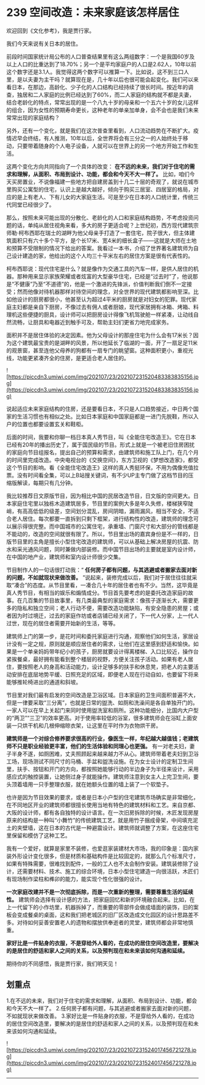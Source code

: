 # 239 空间改造：未来家庭该怎样居住

欢迎回到《文化参考》，我是贾行家。

我们今天来说有关日本的居住。

前段时间国家统计局公布的人口普查结果里有这么两组数字：一个是我国60岁及以上人口的比重达到了18.70%；另一个是平均家庭户的人口是2.62人，10年以前这个数字还是3.1人。我觉得这两个数字可以推算一下。比如说，这不到三口人里，是以夫妻为主干吗？就算现在是，几十年以后也很可能会起变化。我们可以来看日本，在那边，高龄化、少子化的人口结构已经持续了很长时间。按近年的调查，独居和二人家庭的比例已经达到了60%，而二人家庭的结构就不都是夫妻，结合老龄化的特点，常常出现的是一个八九十岁的母亲和一个五六十岁的女儿这样的组合，因为女性的预期寿命更长，这种老年的单亲加单身，会不会也是我们未来常常出现的家庭结构？

另外，还有一个变化，就是我们在这次普查里看到，人口流动趋势在不断扩大。疫情迟早会终结，有人推测，10年以后，全世界将会有三分之一的人始终处于移动，只要带着随身的个人电子设备，人就可以在世界上的另一个地方开始工作和生活。

这两个变化方向共同指向了一个具体的改变： **在不远的未来，我们对于住宅的需求和理解，从面积、布局到设计、功能，都会和今天不大一样了。** 比如，咱们今天买房置业，不说像福建一些地方把自建房盖到十几二十层的奇观了，就说在城市里购买公寓型的住宅，认识上是越大越好，倾向于购买三居室、四居室的格局，对应的是上有老人、下有儿女的大家庭生活。可是至少在日本的人口统计里，传统三代同堂已经很少了。

那么，按照未来可能出现的分散化、老龄化的人口和家庭结构趋势，不考虑投资问题的话，单纯从居住视角来看，多大的房子更适合呢？上世纪初，西方现代建筑宗师勒·柯布西耶在瑞士的湖畔为他父母亲手打造了一套住宅，院子很大，但主体建筑面积只有六十多个平方，是个长17米、宽4米的细长盒子——这就是大师在土地和预算不受限制的情况下给出的答案。我看过一本书，介绍了世界著名建筑师为自己设计建造的家，他给出的这个人均三十平米左右的居住方案是很有代表性的。

柯布西耶说：现代住宅是什么？就是像作为交通工具的汽车一样，是供人居住的机器。那种用来显示家族荣耀或者炫富的大型豪华住宅，已经是“过去时”了，他说那是“不健康”乃至“不道德”的，他是一个激进的先锋派，价值判断我们倒不一定接受；然而他像对待机器那样对待空间的理念，对全世界的现代建筑都影响至深。比如他设计的厨房都很小，他甚至认为超过4平米的厨房就是对妇女的犯罪。现代家庭主妇都是亲自下厨房，不像过去有佣人或者厨娘，现代家居拥有冰箱、烤箱、料理机这些便捷的厨具，设计师可以把厨房设计得像飞机驾驶舱一样紧凑，让动线自然流畅，让厨具和电器近到触手可及，帮助主妇们更省力地完成家务。

面积并不是居住体验的决定因素。他为父母设计的那座住宅为什么会有17米长？因为这个建筑最宝贵的是湖畔的风景，所以他延长了临湖的一面，开了一扇足足11米的观景窗，甚至连他父母养的狗都有一扇专门的眺望窗。这种面积更小，重视光线，功能更紧凑齐全的住房，是更适合老人居住的。

![https://piccdn3.umiwi.com/img/202107/23/202107231520483383835156.jpg](https://piccdn3.umiwi.com/img/202107/23/202107231520483383835156.jpg)

说起适应未来家庭结构的住房，还是要看日本，不只是人口趋势接近，中日两个国家的生活习惯也有相似之处。比如日本家庭和中国家庭都是一进门先脱鞋，所以入户的位置也都要设置玄关和鞋柜。

后面的时间，我要和你聊一档日本真人秀节目，叫《全能住宅改造王》。它在日本已经有20年的播出历史了，属于国民级的节目。形式上就是一个被老旧住房困扰的家庭向节目组报名，提出自己的预算和需求，由建筑师和施工队上门，在几个月的时间里完成改造。中央电视台的《交换空间》，东方卫视的《梦想改造家》，都受这个节目的影响。看《全能住宅改造王》这样的真人秀挺环保，不用为偶像充值拉票。没有时间看全集，可以上B站搜关键词，有不少UP主专门做了这档节目的压缩版解读，每期只有几分钟。

我比较推荐日文原版节目，因为相比中国的民居改造节目，日文版的空间更大。日本家庭住宅里以独栋木造建筑居多，节目里的案例大多是年久失修，楼梯狭窄陡峭，有高高低低的级差，空间划分混乱，房间阴暗，漏雨漏风，相当不安全，不适合老人居住。每次都要一直拆到只剩下框架，进行结构性的改造，建筑师的理念可以展示得很完整。而中国城市的公寓住宅，承重墙、门窗尺寸和大部分的管线都是不能动的，改造的空间就很有限了。所以，节目里出场的嘉宾身份是不一样的，日版节目里的主角是擅长小型住宅改造的建筑师，可以从基础上解决房屋的抗震、防水和采光通风问题，同时兼做内部装修。而中国节目出场的主要就是室内设计师，在中国的地产业，建筑师和室内设计师很少交集。

节目制作人的一句话很打动我：“ **任何房子都有问题，与其逃避或者搬家去面对新的问题，不如就现状来做改善。** ”说起来，装修完成以后，我们对于居住往往就采取“凑合”的态度。从节目里看，一凑合几十年的居住者也有不少。当然，这毕竟是真人秀节目，有相当的娱乐和煽情成分。节目首先要考虑的是委托改造家庭的故事。在几百集的节目故事里，有几类最典型的家庭需求：像孩子逐渐长大，需要更多的隐私和独立空间；老人行动不便，需要改造功能缺陷，有安全隐患的房屋；或者因为时过境迁，过去的家庭作坊或者店铺已经关闭了，下一代人分家，上一代人过世，现在的居住者需要开始新的生活，等等。

建筑师上门的第一步，是花时间和委托家庭进行沟通，观察他们如何生活，家居设计没有一定之规，原则就是顺应居住者的需求，让他们在这里感到舒适和愉快。如果是一个单亲妈妈带年纪小的孩子，厨房就要设计得离楼梯、入口比较近，操作台紧挨餐桌，最好拥有能看到整个楼层的视野，方便关注孩子活动。如果有老人居住，要按照老人的身高和活动能力，设计足够多的扶手和休息凳，把老人的主要活动安排在底层地势平缓、日照充足的区域，即便老人现在行动自如，也要留下将来能够推轮椅进出的通道和斜坡。

节目里对我们最有启发的空间改造是卫浴区域。日本家庭的卫生间面积普遍不大，但是一律要采取“三分离”，也就是日常的盥洗、如厕和洗澡间是各自单独开门的。一家人可以在早上关起门来同时使用盥洗室和厕所。这种功能细分，比国内大户型的“两卫”“三卫”的效率更高。对于使用率较低的浴室，很多建筑师会在浴缸上面安装一只烘干机和几根伸缩晾衣架，让这里在平时作为衣物烘干房。

 **建筑师是一个对综合修养要求很高的行业，像医生一样，年纪越大越值钱；老建筑师不只是职业经验更丰富，他们的生活体验和同理心也更强。** 有一对老夫妇，妻子半身不遂，如厕困难，丈夫照顾起来越来越力不从心。建筑师带着老夫妇到卫浴工场，现场测试不同尺寸的马桶、手盆和盥洗设施。在为女士设计的定制卫生间里，扶手、按钮和开门的方向，都按照她能够行动的半边身子为半径来设计，采用感应式的触控装置，让她侧过身子就能操作。建筑师注意到女主人上完卫生间，要头顶着墙用一只手整理衣服，就在她额头位置的墙上装了一个软垫子。

也许是因为节目效果的要求，或者是日本小户型的住宅建筑市场确实是非常细化，在不同地区开业的建筑师都很擅长使用当地有特色的建筑材料和工艺。来自京都、大阪的设计师，都有各自独特的设计语言。在一次旧房拆除的时候，木匠发现房屋原来的结构是一种叫“小舞竹”的传统建筑工艺，就是用竹子捆成骨架，中间填充泥土的夹壁墙，这在日本的古代是一种避震设计。建筑师就调整了方案，在这座住宅里保留和模仿了这种工艺。

我有一个爱好，就算是家里不装修，也爱逛家装建材大市场，我的印象是：国内家装外形设计变化很多，但是材质和基础构件是比较固定的，就那么几个标准尺寸，如果有特殊需要，很难找到配件，一般的工人也不太会制作安装。建筑装修除了设计，还需要材料、技术、施工的综合环境，日本小型住宅建造一向很活跃，木匠们有现场制作梁柱和榫卯的能力，能实现个性化很强的设计。

 **一次家庭改建并不是一次彻底拆除，而是一次重新的整理，需要尊重生活的延续性。** 建筑师会选择有设计感的方法，把家庭回忆和新的环境融合起来。比如，在上一代留下的小作坊里，机器拆掉了，而重要的零部件会做成墙面的装饰，旧的案板会变成餐桌的桌面，这和我们把老城区的旧厂区改造成文化园区的设计思路差不多。对待如何妥善安置老人的遗物和摆放供奉逝者的灵堂，建筑师都会非常地慎重。

 **家好比是一件贴身的衣服，不是穿给外人看的，在成功的居住空间改造里，要解决的是居住的舒适和家人之间的关系，以及预判现在和未来该如何沟通和延续。**

期待你的不同感悟，我是贾行家，我们明天见！

## 划重点

1.在不远的未来，我们对于住宅的需求和理解，从面积、布局到设计、功能，都会和今天不大一样了。
2.任何房子都有问题，与其逃避或者搬家去面对新的问题，不如就现状来做改善。
3.家好比是一件贴身的衣服，不是穿给外人看的，在成功的居住空间改造里，要解决的是居住的舒适和家人之间的关系，以及预判现在和未来该如何沟通和延续。

![https://piccdn3.umiwi.com/img/202107/23/202107231524017456721278.jpg](https://piccdn3.umiwi.com/img/202107/23/202107231524017456721278.jpg)

---
